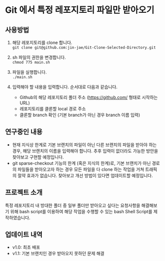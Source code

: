# Git 에서 특정 레포지토리 파일만 받아오기

## 사용방법
1. 해당 레포지토리를 clone 합니다.  
```git clone git@github.com:jin-jae/Git-Clone-Selected-Directory.git```

2. sh 파일의 권한을 변경합니다.  
```chmod 775 main.sh```

3. 파일을 실행합니다.  
```./main.sh```

4. 입력해야 할 내용을 입력합니다. 순서대로 다음과 같습니다.
    - Github의 해당 레포지토리 폴더 주소 (https://github.com/ 형태로 시작하는 URL)
    - 레포지토리를 클론할 local 경로 주소
    - 클론할 branch 확인 (기본 branch가 아닌 경우 branch 이름 입력)

## 연구중인 내용
- 현재 지식상 한계로 기본 브랜치의 파일이 아닌 다른 브랜치의 파일을 받아야 하는 경우, 해당 브랜치의 이름을 입력해야 합니다. 추후 입력이 없더라도 가능한 방안을 찾아보고 구현할 예정입니다.
- git sparse-checkout 기능의 한계 (혹은 지식의 한계)로, 기본 브랜치가 아닌 경로의 파일들을 받아오고자 하는 경우 모든 파일을 다 clone 하는 작업을 거쳐 트래픽의 절약 효과가 없습니다. 찾아보고 개선 방법이 있다면 업데이트할 예정입니다.

## 프로젝트 소개
특정 레포지토리 내 방대한 폴더 중 일부 폴더만 받아오고 싶다는 요청사항을 해결해보기 위해 bash script를 이용하여 해당 작업을 수행할 수 있는 bash Shell Script를 제작하였습니다.

## 업데이트 내역
- v1.0: 최초 배포
- v1.1: 기본 브랜치인 경우 받아오지 못하던 문제 해결
